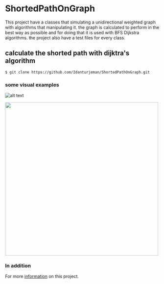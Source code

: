 # ShortedPathOnGraph 


This project have a classes that simulating a unidirectional weighted graph with algorithms that manipulating it.
the graph is calculated to perform in the best way as possible and for doing that it is used with BFS Dijkstra algorithms.
the project also have a test files for every class.

## calculate the shorted path with dijktra's algorithm

```sh
$ git clone https://github.com/Idanturjeman/ShortedPathOnGraph.git

```

### some visual examples
![alt text](https://www.101computing.net/wp/wp-content/uploads/Dijkstra-Algorithm.png)

<img src = "https://rkpandey.com/AlgorithmHelper/assets/dijkstra1.png" width="500" >


### In addition

For more [information](https://github.com/Idanturjeman/ShortedPathOnGraph/wiki) on this project.
